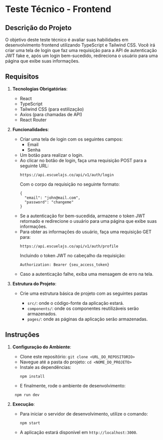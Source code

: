 # Teste Técnico - Frontend

## Descrição do Projeto

O objetivo deste teste técnico é avaliar suas habilidades em desenvolvimento frontend utilizando TypeScript e Tailwind CSS. Você irá criar uma tela de login que faz uma requisição para a API de autenticação JWT fake e, após um login bem-sucedido, redireciona o usuário para uma página que exibe suas informações.

## Requisitos

1. **Tecnologias Obrigatórias**:
   - React
   - TypeScript
   - Tailwind CSS (para estilização)
   - Axios (para chamadas de API)
   - React Router

2. **Funcionalidades**:
   - Criar uma tela de login com os seguintes campos:
     - Email
     - Senha
   - Um botão para realizar o login.
   - Ao clicar no botão de login, faça uma requisição POST para a seguinte URL:
     ```
     https://api.escuelajs.co/api/v1/auth/login
     ```
     Com o corpo da requisição no seguinte formato:
     ```
     {
       "email": "john@mail.com",
       "password": "changeme"
     }
     ```
   - Se a autenticação for bem-sucedida, armazene o token JWT retornado e redirecione o usuário para uma página que exibe suas informações.
   - Para obter as informações do usuário, faça uma requisição GET para:
     ```
     https://api.escuelajs.co/api/v1/auth/profile
     ```
     Incluindo o token JWT no cabeçalho da requisição:
     ```
     Authorization: Bearer {seu_access_token}
     ```
   - Caso a autenticação falhe, exiba uma mensagem de erro na tela.

3. **Estrutura do Projeto**:
   - Crie uma estrutura básica de projeto com as seguintes pastas

     - `src/`: onde o código-fonte da aplicação estará.
     - `components/`: onde os componentes reutilizáveis serão armazenados.
     - `pages/`: onde as páginas da aplicação serão armazenadas.


## Instruções

1. **Configuração do Ambiente**:
   - Clone este repositório: `git clone <URL_DO_REPOSITORIO>`
   - Navegue até a pasta do projeto: `cd <NOME_DO_PROJETO>`
   - Instale as dependências: 
     ```
     npm install
     ```
    - E finalmente, rode o ambiente de desenvolvimento:
    ```
     npm run dev
     ```

2. **Execução**:
   - Para iniciar o servidor de desenvolvimento, utilize o comando:
     ```
     npm start
     ```
   - A aplicação estará disponível em `http://localhost:3000`.


